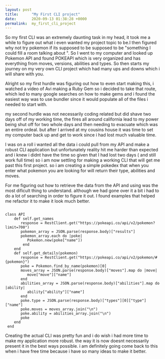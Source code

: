 ```yaml
---
layout: post
title:      "My First CLI project"
date:       2020-09-13 01:38:28 +0000
permalink:  my_first_cli_project
---
```



So my first CLI was an extremely daunting task in my head, it took me a while to figure out what i even wanted my project topic to be.I  then figured why not try pokemon if its supposed to be supposed to be "something I could fill a room talking about ". So I went to my computer and looked up Pokemon API and found POKEAPI which is very organized and has everything from moves, versions, abilities and types. So then starts my journey on my very own CLI project which had many ups and downs which i will share with you.

Alright so my first hurdle was figuring out how to even start making this, i watched a video of Avi making a Ruby Gem so i decided to take that route, which led to many google searches on how to make gems and i found the easiest way was to use bundler since it would populate all of the files i needed to start with.

my second hurdle was not necessarily coding related but did shave two days off of my working time, the fires all around california lead to my power being shut off for two whole days and then needing to evacuate which was an entire ordeal. but after I arrived at my cousins house it was time to set my computer back up and get to work since i had lost much valuable time. 


I was on a roll i wanted all the data i could pull from my API and make a robust CLI application but unfortunately reality hit me harder than expected and i knew i didnt have the time so given that I had lost two days ( and still work full time)  so i am now settling for making a working CLI that will get me past this first project. so i am creating a simple pokedex that when you enter what pokemon you are looking for will return their type, abilities and moves. 


For me figuring out how to retrieve the data from the API and using was the most dificult thing to understand. although we had gone over it a bit i had to do a lot of searching in order to figure it out. I found examples that helped me refactor it to make it look much better.

```

class API
    def self.get_names
       response = RestClient.get("https://pokeapi.co/api/v2/pokemon?limit=700")
       pokemon_array = JSON.parse(response.body)["results"]
       pokemon_array.each do |poke|
          Pokemon.new(poke["name"])
        end   
    end
    def self.get_details(pokemon)
       response = RestClient.get("https://pokeapi.co/api/v2/pokemon/#{pokemon}")
       poke = Pokemon.find_by_name(pokemon)[0]
       moves_array = JSON.parse(response.body)["moves"].map do |move|
          move["move"]["name"]
       end 
       abilities_array = JSON.parse(response.body)["abilities"].map do |ability|
          ability["ability"]["name"]
       end 
       poke.type = JSON.parse(response.body)["types"][0]["type"]["name"]
       poke.moves = moves_array.join("\n")
       poke.ability = abilities_array.join("\n") 
       poke
    end 
 end 
```

Creating the actual CLI was pretty fun and i do wish i had more time to make my application more robust. the way it is now doesnt necessarily present it in the best ways possible. i am definitely going come back to this when i have free time because i have so many ideas to make it better.




